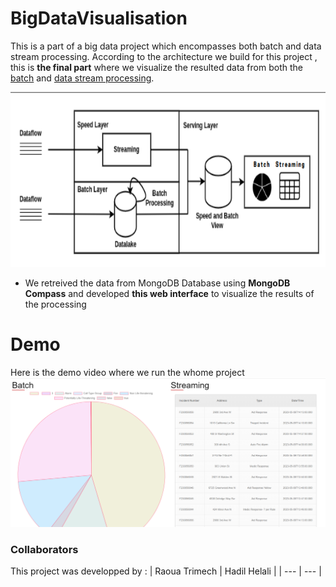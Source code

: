 # BigDataVisualisation
This is a part of a big data project which encompasses both batch and data stream processing.
According to the architecture we build for this project , this is **the final part** where we visualize the resulted data from both the [batch](https://github.com/HadilHelali/BigDataBatch) and [data stream processing](https://github.com/HadilHelali/BigDataSpark).

<p align="center">
  <img src="./Architecture.png" width=650 height=280>
</p>

* We retreived the data from MongoDB Database using **MongoDB Compass** and developed **this web interface** to visualize the results of the processing 

# Demo 
Here is the demo video where we run the whome project
[![Demo](./ScreenShot.png)](./project_Big_Data.mp4)

### Collaborators
This project was developped by :
| Raoua Trimech | Hadil Helali |
| --- | --- |

